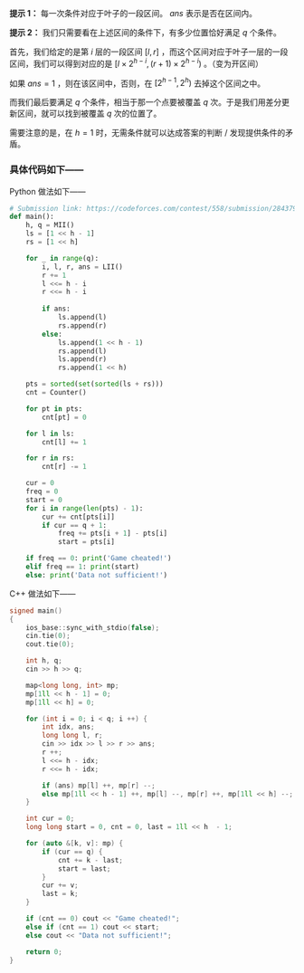 **提示 1：** 每一次条件对应于叶子的一段区间。 $ans$ 表示是否在区间内。

**提示 2：** 我们只需要看在上述区间的条件下，有多少位置恰好满足 $q$ 个条件。

首先，我们给定的是第 $i$ 层的一段区间 $[l, r]$ ，而这个区间对应于叶子一层的一段区间，我们可以得到对应的是 $[l\times 2^{h-i},(r+1)\times 2^{h-i})$ 。（变为开区间）

如果 $ans=1$ ，则在该区间中，否则，在 $[2^{h-1},2^h)$ 去掉这个区间之中。

而我们最后要满足 $q$ 个条件，相当于那一个点要被覆盖 $q$ 次。于是我们用差分更新区间，就可以找到被覆盖 $q$ 次的位置了。

需要注意的是，在 $h=1$ 时，无需条件就可以达成答案的判断 / 发现提供条件的矛盾。


### 具体代码如下——

Python 做法如下——

```Python []
# Submission link: https://codeforces.com/contest/558/submission/284379794
def main():
    h, q = MII()
    ls = [1 << h - 1]
    rs = [1 << h]

    for _ in range(q):
        i, l, r, ans = LII()
        r += 1
        l <<= h - i
        r <<= h - i
        
        if ans:
            ls.append(l)
            rs.append(r)
        else:
            ls.append(1 << h - 1)
            rs.append(l)
            ls.append(r)
            rs.append(1 << h)

    pts = sorted(set(sorted(ls + rs)))
    cnt = Counter()

    for pt in pts:
        cnt[pt] = 0

    for l in ls:
        cnt[l] += 1

    for r in rs:
        cnt[r] -= 1

    cur = 0
    freq = 0
    start = 0
    for i in range(len(pts) - 1):
        cur += cnt[pts[i]]
        if cur == q + 1:
            freq += pts[i + 1] - pts[i]
            start = pts[i]

    if freq == 0: print('Game cheated!')
    elif freq == 1: print(start)
    else: print('Data not sufficient!')
```

C++ 做法如下——

```cpp []
signed main()
{
    ios_base::sync_with_stdio(false);
    cin.tie(0);
    cout.tie(0);

    int h, q;
    cin >> h >> q;

    map<long long, int> mp;
    mp[1ll << h - 1] = 0;
    mp[1ll << h] = 0;

    for (int i = 0; i < q; i ++) {
        int idx, ans;
        long long l, r;
        cin >> idx >> l >> r >> ans;
        r ++;
        l <<= h - idx;
        r <<= h - idx;

        if (ans) mp[l] ++, mp[r] --;
        else mp[1ll << h - 1] ++, mp[l] --, mp[r] ++, mp[1ll << h] --;
    }

    int cur = 0;
    long long start = 0, cnt = 0, last = 1ll << h  - 1;

    for (auto &[k, v]: mp) {
        if (cur == q) {
            cnt += k - last;
            start = last;
        }
        cur += v;
        last = k;
    }

    if (cnt == 0) cout << "Game cheated!";
    else if (cnt == 1) cout << start;
    else cout << "Data not sufficient!";

    return 0;
}
```
